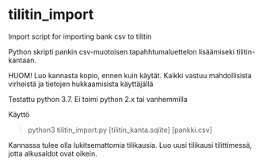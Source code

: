 # tilitin_import
Import script for importing bank csv to tilitin

Python skripti pankin csv-muotoisen tapahhtumaluettelon lisäämiseki tilitin-kantaan.

HUOM!
Luo kannasta kopio, ennen kuin käytät. Kaikki vastuu mahdollisista virheistä ja tietojen hukkaamisista käyttäjällä

Testattu python 3.7. Ei toimi python 2.x tai vanhemmilla

Käyttö
>python3 tilitin_import.py [tilitin_kanta.sqlite] [pankki.csv]

Kannassa tulee olla lukitsemattomia tilikausia. 
Luo uusi tilikausi tilittimessä, jotta alkusaldot ovat oikein.
